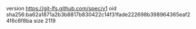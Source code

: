version https://git-lfs.github.com/spec/v1
oid sha256:ba62a1871a2b3b8817b830422c14f31fade222698b398964365eaf24f6c6f8ba
size 2119
